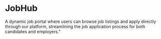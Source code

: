 # JobHub
A dynamic job portal where users can browse job listings and apply directly through our platform, streamlining the job application process for both candidates and employers."
